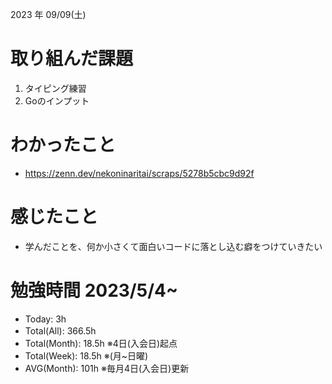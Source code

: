 
2023 年 09/09(土)

# 取り組んだ課題

1. タイピング練習
2. Goのインプット

# わかったこと

* https://zenn.dev/nekoninaritai/scraps/5278b5cbc9d92f

# 感じたこと

* 学んだことを、何か小さくて面白いコードに落とし込む癖をつけていきたい

# 勉強時間 2023/5/4~

* Today: 3h
* Total(All): 366.5h　
* Total(Month): 18.5h ※4日(入会日)起点
* Total(Week): 18.5h ※(月~日曜)
* AVG(Month): 101h ※毎月4日(入会日)更新
